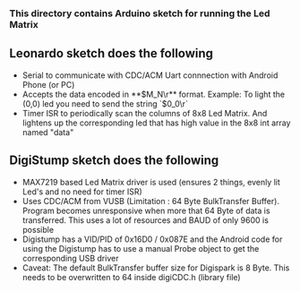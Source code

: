 ### This directory contains Arduino sketch for running the Led Matrix

Leonardo sketch does the following  
----------------------------------  
  * Serial to communicate with CDC/ACM Uart connnection with Android Phone (or PC)
  * Accepts the data encoded in **$M_N\r** format. Example: To light the (0,0) led you need to send the string `$0_0\r`
  * Timer ISR to periodically scan the columns of 8x8 Led Matrix. And lightens up the corresponding led that has high value in the 8x8 int array named "data"
   
DigiStump sketch does the following  
-----------------------------------  
   * MAX7219 based Led Matrix driver is used (ensures 2 things, evenly lit Led's and no need for timer ISR) 
   * Uses CDC/ACM from VUSB  (Limitation : 64 Byte BulkTransfer Buffer). Program becomes unresponsive when more that 64 Byte of data is transferred. This uses a lot of resources and BAUD of only 9600 is possible 
   * Digistump has a VID/PID of 0x16D0 / 0x087E and the Android code for using the Digistump has to use a manual Probe object to get the corresponding USB driver
   * Caveat: The default BulkTransfer buffer size for Digispark is 8 Byte. This needs to be overwritten to 64 inside digiCDC.h (library file)
